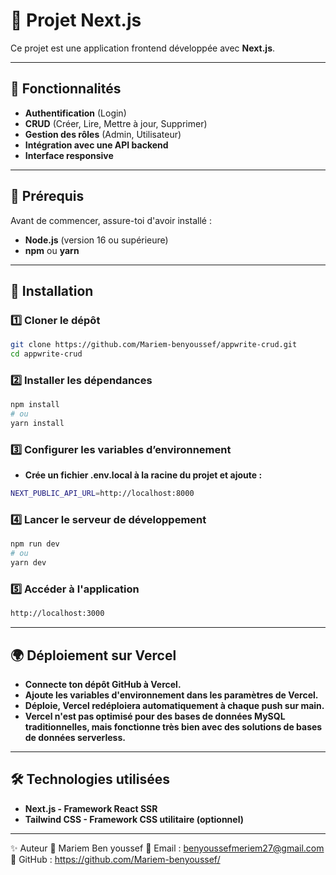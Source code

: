 # 📌 Projet Next.js

Ce projet est une application frontend développée avec **Next.js**.

---

## 🚀 Fonctionnalités

- **Authentification** (Login)
- **CRUD** (Créer, Lire, Mettre à jour, Supprimer)
- **Gestion des rôles** (Admin, Utilisateur)
- **Intégration avec une API backend**
- **Interface responsive**

---

## 📌 Prérequis

Avant de commencer, assure-toi d'avoir installé :

- **Node.js** (version 16 ou supérieure)
- **npm** ou **yarn**

---

## 🔧 Installation

### 1️⃣ Cloner le dépôt

```bash
git clone https://github.com/Mariem-benyoussef/appwrite-crud.git
cd appwrite-crud
``` 

### 2️⃣ Installer les dépendances
```bash
npm install
# ou
yarn install
``` 

### 3️⃣ Configurer les variables d’environnement
- **Crée un fichier .env.local à la racine du projet et ajoute :**
```bash
NEXT_PUBLIC_API_URL=http://localhost:8000
```
### 4️⃣ Lancer le serveur de développement
```bash
npm run dev
# ou
yarn dev
```
### 5️⃣ Accéder à l'application
```bash
http://localhost:3000
```
---
## 🌍 Déploiement sur Vercel
- **Connecte ton dépôt GitHub à Vercel.**
- **Ajoute les variables d'environnement dans les paramètres de Vercel.**
- **Déploie, Vercel redéploiera automatiquement à chaque push sur main.**
- **Vercel n'est pas optimisé pour des bases de données MySQL traditionnelles, mais fonctionne très bien avec des solutions de bases de données serverless.**
---
## 🛠 Technologies utilisées
- **Next.js - Framework React SSR**
- **Tailwind CSS - Framework CSS utilitaire (optionnel)**
---
✨ Auteur
👤 Mariem Ben youssef
📧 Email : benyoussefmeriem27@gmail.com
🔗 GitHub : https://github.com/Mariem-benyoussef/
